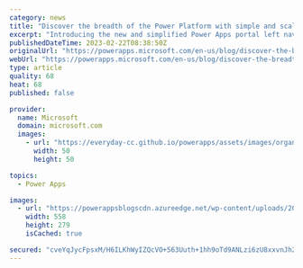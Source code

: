 ```yaml
---
category: news
title: "Discover the breadth of the Power Platform with simple and scalable navigation"
excerpt: "Introducing the new and simplified Power Apps portal left navigation pane. Do you find it daunting to navigate through the menu items on the pane today? Do you wish you had a quick and easy way to pin items that are most used by you or get a quick glance of all the product features&hellip;"
publishedDateTime: 2023-02-22T08:38:50Z
originalUrl: "https://powerapps.microsoft.com/en-us/blog/discover-the-breadth-of-the-power-platform-with-simple-and-scalable-navigation/"
webUrl: "https://powerapps.microsoft.com/en-us/blog/discover-the-breadth-of-the-power-platform-with-simple-and-scalable-navigation/"
type: article
quality: 68
heat: 68
published: false

provider:
  name: Microsoft
  domain: microsoft.com
  images:
    - url: "https://everyday-cc.github.io/powerapps/assets/images/organizations/microsoft.com-50x50.jpg"
      width: 50
      height: 50

topics:
  - Power Apps

images:
  - url: "https://powerappsblogscdn.azureedge.net/wp-content/uploads/2023/02/Picture2.png"
    width: 558
    height: 279
    isCached: true

secured: "cveYqJycFpsxM/H6ILKhWyIZQcVO+563Uuth+1hh9oTd9ANLzi6zU8xxvnJh29WRGYSSYf0hQ5EbqL6GMKO0MJaLrWq89+uLV2QFT5uABwoqnj+t2RVNTUJKHwSD5R2jISt3flRZeVBLu8SPsSX6udfcx1taJDN7ZJIZNnoaDRnNiKj0CQ1vXw/bboJwNKUyZjeP9uKGmN8+0UFB12p8gNq2uSgp/HheFZf0eGi1w0ppE3IDk0QicVm1gjYTwU4h36kxV5AXzSasRnHf3yKayMAzlV5i8zbVREMSLOMq3LxwPYuHQvHSAsgRTPxshtyYFxEmba84yCGFW4Yie/nIO2HkeHAeuMApE0NNsGxgaho=;kH84ojpYSUZ0uH/0+zrpBQ=="
---
```


